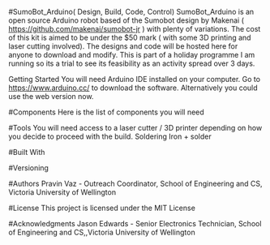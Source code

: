 #SumoBot_Arduino( Design, Build, Code, Control)
SumoBot_Arduino is an open source Arduino robot based of the Sumobot design by Makenai ( https://github.com/makenai/sumobot-jr ) with plenty of variations. 
The cost of this kit is aimed to be under the $50 mark ( with some 3D printing and laser cutting involved). The designs and code will be hosted here for anyone to download and modify. This is part of a holiday programme I am running so its a trial to see its feasibility as an activity spread over 3 days. 

Getting Started
You will need Arduino IDE installed on your computer. Go to https://www.arduino.cc/ to download the software. Alternatively you could use the web version now. 

#Components
Here is the list of components you will need



#Tools
You will need access to a laser cutter / 3D printer depending on how you decide to proceed with the build. 
Soldering Iron + solder


#Built With


#Versioning


#Authors
Pravin Vaz - Outreach Coordinator, School of Engineering and CS, Victoria University of Wellington

#License
This project is licensed under the MIT License 

#Acknowledgments
Jason Edwards - Senior Electronics Technician, School of Engineering and CS,,Victoria University of Wellington

